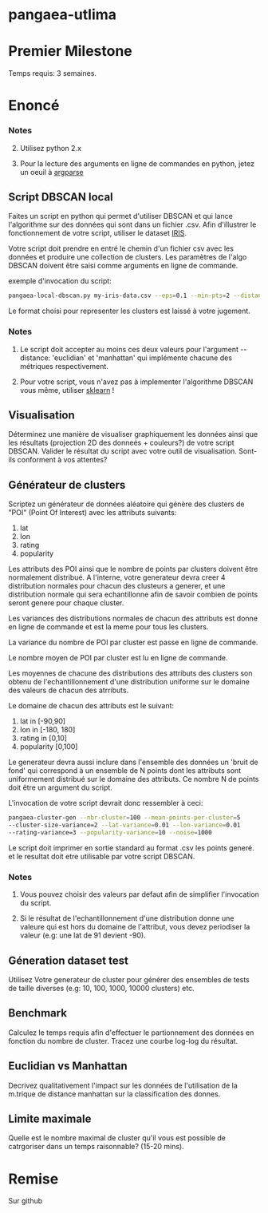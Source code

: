 pangaea-utlima
==============
# Premier Milestone

Temps requis: 3 semaines.

# Enoncé

### Notes

2. Utilisez python 2.x

3. Pour la lecture des arguments en ligne de commandes en python, jetez un oeuil à
[argparse](https://docs.python.org/2.7/library/argparse.html)

## Script DBSCAN local
Faites un script en python qui permet d'utiliser DBSCAN et qui lance 
l'algorithme sur des données qui sont dans un fichier .csv. Afin d'illustrer 
le fonctionnement de votre script, utiliser le dataset [IRIS](https://archive.ics.uci.edu/ml/machine-learning-databases/iris/iris.data).

Votre script doit prendre en entré le chemin d'un fichier csv avec
les données et produire une collection de clusters. Les paramètres de l'algo
DBSCAN doivent être saisi comme arguments en ligne de commande.

exemple d'invocation du script:

```bash
pangaea-local-dbscan.py my-iris-data.csv --eps=0.1 --min-pts=2 --distance='euclidian'
```
Le format choisi pour representer les clusters est laissé à votre 
jugement.

### Notes
1. Le script doit accepter au moins ces deux valeurs pour l'argument 
--distance: 'euclidian' et 'manhattan' qui implémente chacune des métriques
respectivement.

2. Pour votre script, vous n'avez pas à implementer l'algorithme DBSCAN vous 
même, utiliser [sklearn](http://scikit-learn.org/stable/) !

## Visualisation
Déterminez une manière de visualiser graphiquement les données ainsi que les
résultats (projection 2D des donneés + couleurs?) de votre script DBSCAN. 
Valider le résultat du script avec votre outil de visualisation. 
Sont-ils conforment à vos attentes?

## Générateur de clusters
Scriptez un générateur de données aléatoire qui génère des clusters de "POI" 
(Point Of Interest) avec les attributs suivants:

1. lat
2. lon
3. rating
4. popularity

Les attributs des POI ainsi que le nombre de points par clusters doivent être
normalement distribué. A l'interne, votre generateur devra creer 4 distribution
normales pour chacun des clusteurs a generer, et une distribution
normale qui sera echantillonne afin de savoir combien de points seront 
genere pour chaque cluster. 

Les variances des distributions normales de chacun des attributs est donne en 
ligne de commande et est la meme pour tous les clusters. 

La variance du nombre de POI par cluster est passe en ligne de
commande. 

Le nombre moyen de POI par cluster est lu en ligne de commande.

Les moyennes de chacune des distributions des attributs des clusters
son obtenu de l'echantillonnement d'une distribution uniforme sur le domaine 
des valeurs de chacun des atrributs.

Le domaine de chacun des attributs est le suivant:

1. lat in [-90,90]
2. lon in [-180, 180]
3. rating in [0,10]
4. popularity [0,100]

Le generateur devra aussi inclure dans l'ensemble des données un
'bruit de fond' qui correspond à un ensemble de N points dont les attributs
sont uniformement distribué sur le domaine des attributs. Ce nombre N de points 
doit être un argument du script.

L'invocation de votre script devrait donc ressembler à ceci:

```bash
pangaea-cluster-gen --nbr-cluster=100 --mean-points-per-cluster=5
--cluster-size-variance=2 --lat-variance=0.01 --lon-variance=0.01 
--rating-variance=3 --popularity-variance=10 --noise=1000
```

Le script doit imprimer en sortie standard au format .csv les points generé. 
et le resultat doit etre utilisable par votre script DBSCAN.

### Notes
1. Vous pouvez choisir des valeurs par defaut afin de simplifier l'invocation
du script.

2. Si le résultat de l'echantillonnement d'une distribution donne une valeure
qui est hors du domaine de l'attribut, vous devez periodiser la valeur 
(e.g: une lat de 91 devient -90).

## Géneration dataset test
Utilisez Votre generateur de cluster pour générer des ensembles de tests de
taille diverses (e.g: 10, 100, 1000, 10000 clusters) etc.

## Benchmark
Calculez le temps requis afin d'effectuer le partionnement des données
en fonction du nombre de cluster. Tracez une courbe log-log du résultat. 

## Euclidian vs Manhattan
Decrivez qualitativement l'impact sur les données de l'utilisation de la 
m.trique de distance manhattan sur la classification des donnes.

## Limite maximale
Quelle est le nombre maximal de cluster qu'il vous est possible de
catrgoriser dans un temps raisonnable? (15-20 mins).

# Remise
Sur github
